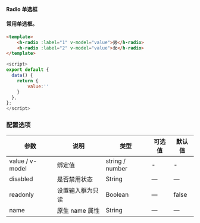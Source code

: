 #### Radio 单选框


#### 常用单选框。

<ClientOnly>
<heaven-radio></heaven-radio>
</ClientOnly>

``` html
<template>
    <h-radio :label="1" v-model="value">男</h-radio>
    <h-radio :label="2" v-model="value">女</h-radio>
</template>
```
``` js
<script>
export default {
  data() {
    return {
        value:''
    }
  },
};
</script>
```


### 配置选项
| 参数 | 说明 | 类型 | 可选值 | 默认值 |
|-|-|-|-|-|
| value / v-model | 绑定值 | string / number | - | - |
| disabled | 是否禁用状态 | String | — | — |
| readonly | 设置输入框为只读 | Boolean | — | false |
| name | 原生 name 属性 | String | — | — |